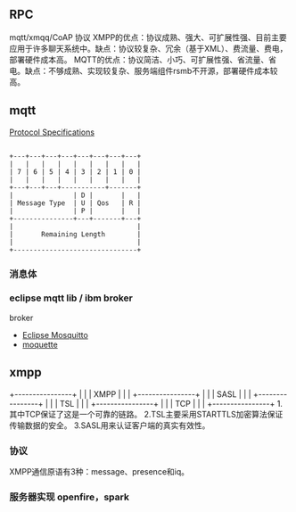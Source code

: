 ## RPC

mqtt/xmqq/CoAP 协议
XMPP的优点：协议成熟、强大、可扩展性强、目前主要应用于许多聊天系统中。缺点：协议较复杂、冗余（基于XML）、费流量、费电，部署硬件成本高。
MQTT的优点：协议简洁、小巧、可扩展性强、省流量、省电。缺点：不够成熟、实现较复杂、服务端组件rsmb不开源，部署硬件成本较高。

## mqtt 
[Protocol Specifications](http://mqtt.org/documentation)


```

+---+---+---+---+---+---+---+---+
|   |   |   |   |   |   |   |   |
| 7 | 6 | 5 | 4 | 3 | 2 | 1 | 0 |
|   |   |   |   |   |   |   |   |
+---+---+---+-----------+-------+
|               | D |       |   |
| Message Type  | U | Qos   | R |
|               | P |       |   |
+---------------+---+-------+---+
|                               |
|       Remaining Length        |
|                               |
+-------------------------------+

```
### 消息体


### eclipse mqtt lib / ibm broker


broker
- [Eclipse Mosquitto](https://mosquitto.org/)
- [moquette](https://github.com/andsel/moquette)


## xmpp
+----------------+
|                |
|     XMPP       |
|                |
+----------------+
|                |
|     SASL       |
|                |
+----------------+
|                |
|     TSL        |
|                |
+----------------+
|                |
|     TCP        |
|                |
+----------------+
    1.其中TCP保证了这是一个可靠的链路。
    2.TSL主要采用STARTTLS加密算法保证传输数据的安全。
    3.SASL用来认证客户端的真实有效性。
### 协议
XMPP通信原语有3种：message、presence和iq。


### 服务器实现 openfire，spark


###
